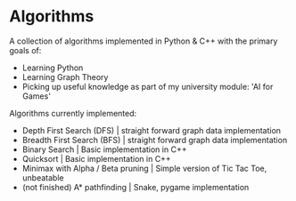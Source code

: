 # Algorithms

A collection of algorithms implemented in Python & C++ with the primary goals of:

- Learning Python
- Learning Graph Theory
- Picking up useful knowledge as part of my university module: 'AI for Games'

Algorithms currently implemented:

- Depth First Search (DFS) | straight forward graph data implementation
- Breadth First Search (BFS) | straight forward graph data implementation
- Binary Search | Basic implementation in C++
- Quicksort | Basic implementation in C++
- Minimax with Alpha / Beta pruning | Simple version of Tic Tac Toe, unbeatable
- (not finished) A* pathfinding | Snake, pygame implementation
